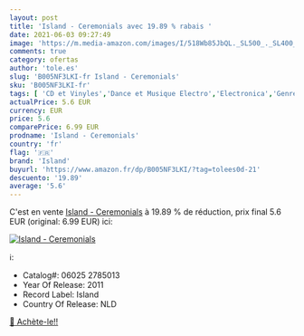 ```yaml
---
layout: post
title: 'Island - Ceremonials avec 19.89 % rabais '
date: 2021-06-03 09:27:49
image: 'https://m.media-amazon.com/images/I/518Wb85JbQL._SL500_._SL400_.jpg'
comments: true
category: ofertas
author: 'tole.es'
slug: 'B005NF3LKI-fr Island - Ceremonials'
sku: 'B005NF3LKI-fr'
tags: [ 'CD et Vinyles','Dance et Musique Electro','Electronica','Genres','island', ]
actualPrice: 5.6 EUR
currency: EUR
price: 5.6
comparePrice: 6.99 EUR
prodname: 'Island - Ceremonials'
country: 'fr'
flag: '🇫🇷'
brand: 'Island'
buyurl: 'https://www.amazon.fr/dp/B005NF3LKI/?tag=tolees0d-21'
descuento: '19.89'
average: '5.6'
---
```


C'est en vente [Island - Ceremonials](https://www.amazon.fr/dp/B005NF3LKI/?tag=tolees0d-21)  à  19.89 % de réduction, prix final  5.6 EUR (original: 6.99 EUR) ici:

[![Island - Ceremonials](https://m.media-amazon.com/images/I/518Wb85JbQL._SL500_._SL400_.jpg)](https://www.amazon.fr/dp/B005NF3LKI/?tag=tolees0d-21)

ℹ️:

- Catalog#: 06025 2785013
- Year Of Release: 2011
- Record Label: Island
- Country Of Release: NLD

[🛒 Achète-le!!](https://www.amazon.fr/dp/B005NF3LKI/?tag=tolees0d-21)
